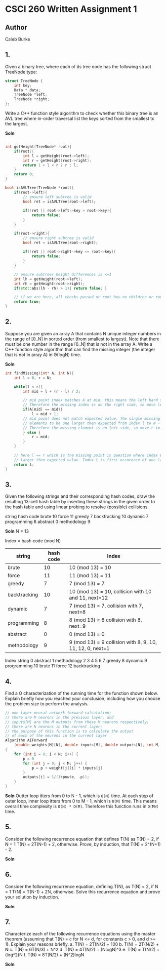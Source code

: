 # CSCI 260 Written Assignment 1
## Author
Caleb Burke

## 1.
Given a binary tree, where each of its tree node has the following struct TreeNode type:
```cpp
struct TreeNode {
    int key;
    Data * data;
    TreeNode *left;
    TreeNode *right;
};
```
Write a C++ function style algorithm to check whether this binary tree is an AVL tree where in-order traversal list the keys sorted from the smallest to the largest.

**Soln**
```cpp

int getHeight(TreeNode* root){
    if(root){
        int l = getHeight(root->left);
        int r = getHeight(root->right);
        return 1 + l < r ? r : l; 
    }
    return 0;
}

bool isAVLTree(TreeNode *root){
    if(root->left){
        // ensure left subtree is valid
        bool ret = isAVLTree(root->left);
        
        if(!ret || root->left->key > root->key){
            return false;
        }
    }

    if(root->right){
        // ensure right subtree is valid
        bool ret = isAVLTree(root->right);
        
        if(!ret || root->right->key <= root->key){
            return false;
        }
    }

    // ensure subtrees height differences is <=1
    int lh = getHeight(root->left);
    int rh = getHeight(root->right);
    if(std::abs(lh - rh) > 1){ return false; }

    // if we are here, all checks passed or root has no children or root is nullptr (still valid AVL)
    return true;
}
```

## 2.
Suppose you are given an array A that contains N unique integer numbers in the range of [0..N] in sorted order (from smallest to largest). Note that there must be one number in the range [0..N] that is not in the array A.
Write a C++ function style algorithm that can find the missing integer (the integer that is not in array A) in Θ(logN) time.

**Soln**
```cpp
int findMissing(int* A, int N){
    int l = 0, r = N;

    while(l < r){
        int mid = l + (r - l) / 2;

        // mid point index matches A at mid, this means the left hand side from l up to mid is correct.
        // Therefore the missing index is on the right side, so move left side since missing is inbetween index mid + 1 and N - 1 
        if(A[mid] == mid){
            l = mid + 1;
        // mid point does not match expected value. The single missing element somewhere inbetween l and mid in A is causing 
        // elements to be one larger then expected from index l to N - 1.
        // Therefore the missing element is on left side, so move r to mid since missing is inbetween l and mid.
        } else {
            r = mid;
        }
    }
    
    // here l == r which is the missing point in question where index 0 to l - 1 are their expected value and index l to N - 1 is one 
    // larger then expected value. Index l is first occorence of one larger then ecpected value therefore mssing point is at index l
    return l;
}
```

## 3.
Given the following strings and their corresponding hash codes, draw the resulting 13-cell hash table by inserting these strings in the given order to the hash table and using linear probing to resolve (possible) collisions.

string	hash code
brute	10
force	11
greedy	7
backtracking	10
dynamic	7
programming	8
abstract	0
methodology	9

**Soln**
N = 13

Index = hash code (mod N)

| string | hash code | Index |
|--------|-----------|-------|
| brute | 10 | 10 (mod 13) = 10 |
| force | 11 | 11 (mod 13) = 11 |
| greedy | 7 | 7 (mod 13) = 7 |
| backtracking | 10 | 10 (mod 13) = 10, collision with 10 and 11, next=12 |
| dynamic | 7 | 7 (mod 13) = 7, collision with 7, next=8 |
| programming | 8 | 8 (mod 13) = 8 collision with 8, next=9 |
| abstract | 0 | 0 (mod 13) = 0 |
| methodology | 9 | 9 (mod 13) = 9 collision with 8, 9, 10, 11, 12, 0, next=1 |

Index  string
0       abstract
1       methodology
2
3
4 
5 
6 
7       greedy
8       dynamic
9       programming
10      brute
11      force
12      backtracking

## 4.
Find a Ο characterization of the running time for the function shown below. Explain briefly how you reached your conclusion, including how you choose the problem size to perform the analysis.
```cpp
// one layer neural network forward calculation;
// there are M neurons in the previous layer, and
// inputs[M] are the M outputs from these M neurons respectively;
// there are N neurons in the current layer;
// the purpose of this function is to calculate the output
// of each of the neurons in the current layer
Algorithm AIForward
    (double weights[M][N], double inputs[M], double outputs[N], int M, int N)
{
    for (int i = 0; i < N; i++) {
        p = 0
        for (int j = 0; j < M; j++) {
            p = p + weight[j][i] * inputs[j]
        }
        outputs[i] = 1/(1+pow(e, -p));
    }
}
```
**Soln**
Outter loop itters from 0 to N - 1, which is `O(N)` time. At each step of outer loop, inner loop itters from 0 to M - 1, which is `O(M)` time. This means overall time complexity is `O(N) * O(M)`. Therefore this function runs in `O(MN)` time.

## 5.
Consider the following recurrence equation that defines T(N) as
    T(N) = 2, if N = 1
    T(N) = 2T(N-1) + 2, otherwise.
Prove, by induction, that T(N) = 2^(N+1) - 2.

**Soln**

## 6.
Consider the following recurrence equation, defining T(N), as
    T(N) = 2, if N = 1
    T(N) = T(N-1) + 2N, otherwise.
Solve this recurrence equation and prove your solution by induction.

**Soln**

## 7.
Characterize each of the following recurrence equations using the master theorem (assuming that T(N) = c for N <= d, for constants c > 0, and d >= 1). Explain your reasons briefly.
    a. T(N) = 2T(N/2) + 100
    b. T(N) = 2T(N/2) + N
    c. T(N) = 6T(N/3) + N^2
    d. T(N) = 4T(N/2) + (NlogN)^3
    e. T(N) = T(N/2) + (log^2)N
    f. T(N) = 8T(N/2) + (N^2)logN

**Soln**


